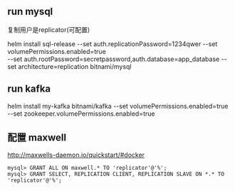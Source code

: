## run mysql
复制用户是replicator(可配置)

helm install sql-release --set auth.replicationPassword=1234qwer --set volumePermissions.enabled=true \
  --set auth.rootPassword=secretpassword,auth.database=app_database --set architecture=replication bitnami/mysql

## run kafka
helm install my-kafka bitnami/kafka --set volumePermissions.enabled=true --set zookeeper.volumePermissions.enabled=true


## 配置 maxwell
http://maxwells-daemon.io/quickstart/#docker

```
mysql> GRANT ALL ON maxwell.* TO 'replicator'@'%';
mysql> GRANT SELECT, REPLICATION CLIENT, REPLICATION SLAVE ON *.* TO 'replicator'@'%';
```
